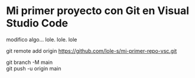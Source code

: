 # Mi primer proyecto con Git en Visual Studio Code
 modifico algo... 
 lole. lole. lole 
 


git remote add origin https://github.com/lole-s/mi-primer-repo-vsc.git 


git branch -M main   
git push -u origin main     